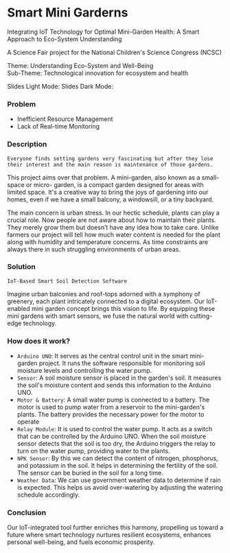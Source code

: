 # Smart Mini Garderns
Integrating IoT Technology for Optimal Mini-Garden Health: A Smart Approach to Eco-System Understanding

A Science Fair project for the National Children's Science Congress (NCSC)

Theme: Understanding Eco-System and Well-Being
<br>
Sub-Theme:  Technological innovation for ecosystem and health 

Slides Light Mode:
Slides Dark Mode: 

### Problem
- Inefficient Resource Management
- Lack of Real-time Monitoring

### Description
  ```Everyone finds setting gardens very fascinating but after they lose their interest and the main reason is maintenance of those gardens.```
  
  This project aims over that problem. A mini-garden, also known as a small-space or micro-
  garden, is a compact garden designed for areas with limited space. It's a creative way to bring the joys of gardening into our homes, even if we have a small balcony, a windowsill, or a tiny backyard.

  The main concern is urban stress. In our hectic schedule, plants can
play a crucial role. Now people are not aware about how to maintain their plants. They merely grow
them but doesn’t have any idea how to take care. Unlike farmers our project will tell how much water
content is needed for the plant along with humidity and temperature concerns. As time constraints are
always there in such struggling environments of urban areas.

### Solution

```IoT-Based Smart Soil Detection Software```

Imagine urban balconies and roof-tops adorned with a symphony of greenery, each plant intricately connected to a digital ecosystem. Our IoT-enabled mini garden concept brings this vision to life. By equipping these mini gardens with smart sensors, we fuse the natural world with cutting-edge technology.

### How does it work?

- ```Arduino UNO```: It serves as the central control unit in the smart mini-garden project. It runs the software responsible for monitoring soil moisture levels and controlling the water pump.
- ```Sensor```: A soil moisture sensor is placed in the garden's soil. It measures the soil's moisture content and sends this information to the Arduino UNO.
- ```Motor & Battery```: A small water pump is connected to a battery. The motor is used to pump water from a reservoir to the mini-garden's plants. The battery provides the necessary power for the motor to operate
- ```Relay Module```: It is used to control the water pump. It acts as a switch that can be controlled by the Arduino UNO. When the soil moisture sensor detects that the soil is too dry, the Arduino triggers the relay to turn on the water pump, providing water to the plants.
- ```NPK Sensor```: By this we can detect the content of nitrogen, phosphorus, and potassium in the soil. It helps in determining the fertility of the soil. The sensor can be buried in the soil for a long time.
- ```Weather Data```: We can use government weather data to determine if rain is expected. This helps us avoid over-watering by adjusting the watering schedule accordingly.

### Conclusion

Our IoT-integrated tool further enriches this harmony, propelling us toward a future where smart technology nurtures resilient ecosystems, enhances personal well-being, and fuels economic prosperity. 


